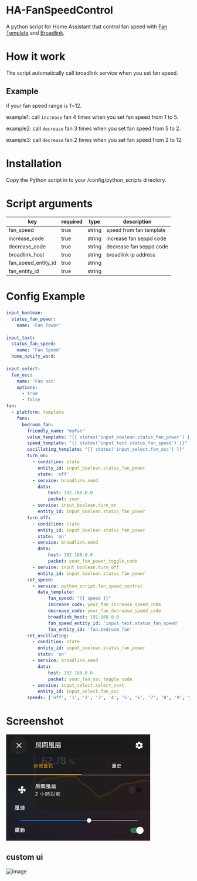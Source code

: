 # HA-FanSpeedControl
A python script for Home Assistant that control fan speed with [Fan Template](https://www.home-assistant.io/integrations/fan.template/) and [Broadlink](https://www.home-assistant.io/integrations/broadlink/).

# How it work
The script automatically call broadlink service when you set fan speed.

## Example
if your fan speed range is 1~12.

example1: call `increase` fan 4 times when you set fan speed from 1 to 5.

example2: call `decrease` fan 3 times when you set fan speed from 5 to 2.

example3: call `decrease` fan 2 times when you set fan speed from 2 to 12.



# Installation
Copy the Python script in to your /config/python_scripts directory.

# Script arguments
|key|required|type|description|
|-|-|-|-|
|fan_speed|true|string|speed from fan template|
|increase_code|true|string|increase fan seppd code|
|decrease_code|true|string|decrease fan seppd code|
|broadlink_host|true|string|broadlink ip address|
|fan_speed_entity_id|true|string||
|fan_entity_id|true|string||

# Config Example
```yaml
input_boolean:
  status_fan_power:
    name: 'Fan Power'

input_text:
  status_fan_speed:
    name: 'Fan Speed'
  home_notify_word:

input_select:
  fan_osc:
    name: 'Fan osc'
    options:
      - true
      - false
fan:
  - platform: template
    fans:
      bedroom_fan:
        friendly_name: "myFan"
        value_template: "{{ states('input_boolean.status_fan_power') }}"
        speed_template: "{{ states('input_text.status_fan_speed') }}"
        oscillating_template: "{{ states('input_select.fan_osc') }}"
        turn_on:
          - condition: state
            entity_id: input_boolean.status_fan_power
            state: 'off'
          - service: broadlink.send
            data:
                host: 192.168.0.0
                packet: your_
          - service: input_boolean.turn_on
            entity_id: input_boolean.status_fan_power
        turn_off:
          - condition: state
            entity_id: input_boolean.status_fan_power
            state: 'on'
          - service: broadlink.send
            data:
                host: 192.168.0.0
                packet: your_fan_power_toggle_code
          - service: input_boolean.turn_off
            entity_id: input_boolean.status_fan_power
        set_speed:
          - service: python_script.fan_speed_control
            data_template:
                fan_speed: "{{ speed }}"
                increase_code: your_fan_increase_speed_code
                decrease_code: your_fan_decrease_speed_code
                broadlink_host: 192.168.0.0
                fan_speed_entity_id: 'input_text.status_fan_speed'
                fan_entity_id: 'fan.bedroom_fan'
        set_oscillating:
          - condition: state
            entity_id: input_boolean.status_fan_power
            state: 'on'
          - service: broadlink.send
            data:
                host: 192.168.0.0
                packet: your_fan_osc_toggle_code
          - service: input_select.select_next
            entity_id: input_select.fan_osc
        speeds: ['off', '1', '2', '3', '4', '5', '6', '7', '8', '9', '10', '11', '12']
```

# Screenshot
![image](https://github.com/iml885203/HA-FanSpeedControl/blob/master/Screenshot/fan.png?raw=true)

## custom ui
![image](https://github.com/iml885203/HA-FanSpeedControl/blob/master/Screenshot/fanui.png?raw=true)
